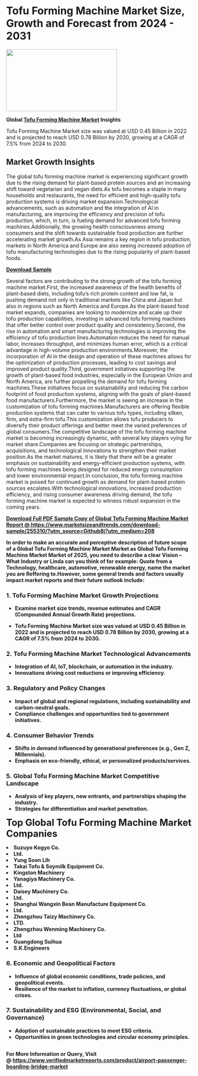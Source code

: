 <H1>Tofu Forming Machine Market Size, Growth and Forecast from 2024 - 2031</H1><img class="aligncenter size-medium wp-image-584254" src="https://thirdeyenews.in/wp-content/uploads/2024/09/Global-Market-Research-300x168.jpeg" alt="" width="300" height="168" /><p><strong>Global&nbsp;<a href="https://www.marketsizeandtrends.com/download-sample/255310/?utm_source=Github8j?utm_medium=208">Tofu Forming Machine Market</a> Insights</strong></p><p>Tofu Forming Machine Market size was valued at USD 0.45 Billion in 2022 and is projected to reach USD 0.78 Billion by 2030, growing at a CAGR of 7.5% from 2024 to 2030.</p><p><h2>Market Growth Insights</h2> <p>The global tofu forming machine market is experiencing significant growth due to the rising demand for plant-based protein sources and an increasing shift toward vegetarian and vegan diets.As tofu becomes a staple in many households and restaurants, the need for efficient and high-quality tofu production systems is driving market expansion.Technological advancements, such as automation and the integration of AI in manufacturing, are improving the efficiency and precision of tofu production, which, in turn, is fueling demand for advanced tofu forming machines.Additionally, the growing health consciousness among consumers and the shift towards sustainable food production are further accelerating market growth.As Asia remains a key region in tofu production, markets in North America and Europe are also seeing increased adoption of tofu manufacturing technologies due to the rising popularity of plant-based foods.</p> <p><strong><a href="#">Download Sample</a></strong></p> <p>Several factors are contributing to the strong growth of the tofu forming machine market.First, the increased awareness of the health benefits of plant-based diets, including tofu’s rich protein content and low fat, is pushing demand not only in traditional markets like China and Japan but also in regions such as North America and Europe.As the plant-based food market expands, companies are looking to modernize and scale up their tofu production capabilities, investing in advanced tofu forming machines that offer better control over product quality and consistency.Second, the rise in automation and smart manufacturing technologies is improving the efficiency of tofu production lines.Automation reduces the need for manual labor, increases throughput, and minimizes human error, which is a critical advantage in high-volume production environments.Moreover, the incorporation of AI in the design and operation of these machines allows for the optimization of production processes, leading to cost savings and improved product quality.Third, government initiatives supporting the growth of plant-based food industries, especially in the European Union and North America, are further propelling the demand for tofu forming machines.These initiatives focus on sustainability and reducing the carbon footprint of food production systems, aligning with the goals of plant-based food manufacturers.Furthermore, the market is seeing an increase in the customization of tofu forming machines.Manufacturers are offering flexible production systems that can cater to various tofu types, including silken, firm, and extra-firm tofu.This customization allows tofu producers to diversify their product offerings and better meet the varied preferences of global consumers.The competitive landscape of the tofu forming machine market is becoming increasingly dynamic, with several key players vying for market share.Companies are focusing on strategic partnerships, acquisitions, and technological innovations to strengthen their market position.As the market matures, it is likely that there will be a greater emphasis on sustainability and energy-efficient production systems, with tofu forming machines being designed for reduced energy consumption and lower environmental impact.In conclusion, the tofu forming machine market is poised for continued growth as demand for plant-based protein sources escalates.With technological innovations, increased production efficiency, and rising consumer awareness driving demand, the tofu forming machine market is expected to witness robust expansion in the coming years.</p> <p><strong><a href="#"></p><p><span class=""><strong>Download Full PDF Sample Copy of Global Tofu Forming Machine Market Report</strong> @ <a href="https://www.marketsizeandtrends.com/download-sample/255310/?utm_source=Github8j?utm_medium=208" target="_blank">https://www.marketsizeandtrends.com/download-sample/255310/?utm_source=Github8j?utm_medium=208</a></span></p><p>In order to make an accurate and perceptive description of future scope of a Global&nbsp;Tofu Forming Machine Market Market as Global&nbsp;Tofu Forming Machine Market Market of 2025, you need to describe a clear Vision &ndash; What Industry or Linda can you think of for example: Quote from a Technology, healthcare, automotive, renewable energy, name the market you are Reffering to.However, some general trends and factors usually impact market reports and their future outlook include:</p><h3>1.&nbsp;<strong>Tofu Forming Machine Market Growth Projections</strong></h3><ul><li>Examine market size trends, revenue estimates and CAGR (Compounded Annual Growth Rate) projections.</li><li><p>Tofu Forming Machine Market size was valued at USD 0.45 Billion in 2022 and is projected to reach USD 0.78 Billion by 2030, growing at a CAGR of 7.5% from 2024 to 2030.</p></li></ul><h3>2.&nbsp;<strong>Tofu Forming Machine Market Technological Advancements</strong></h3><ul><li>Integration of AI, IoT, blockchain, or automation in the industry.</li><li>Innovations driving cost reductions or improving efficiency.</li></ul><h3>3.&nbsp;<strong>Regulatory and Policy Changes</strong></h3><ul><li>Impact of global and regional regulations, including sustainability and carbon-neutral goals.</li><li>Compliance challenges and opportunities tied to government initiatives.</li></ul><h3>4.&nbsp;<strong>Consumer Behavior Trends</strong></h3><ul><li>Shifts in demand influenced by generational preferences (e.g., Gen Z, Millennials).</li><li>Emphasis on eco-friendly, ethical, or personalized products/services.</li></ul><h3>5.&nbsp;<strong>Global Tofu Forming Machine Market Competitive Landscape</strong></h3><ul><li>Analysis of key players, new entrants, and partnerships shaping the industry.</li><li>Strategies for differentiation and market penetration.</li></ul><p data-pm-slice="1 1 []"><span style="color: inherit; font-family: inherit; font-size: 25px;">Top Global Tofu Forming Machine Market Companies</span></p><div class="" data-test-id=""><p><li>Suzuyo Kogyo Co.</li><li> Ltd.</li><li> Yung Soon Lih</li><li> Takai Tofu & Soymilk Equipment Co.</li><li> Kingston Machinery</li><li> Yanagiya Machinery Co.</li><li> Ltd.</li><li> Daisey Machinery Co.</li><li> Ltd.</li><li> Shanghai Wangxin Bean Manufacture Equipment Co.</li><li>Ltd.</li><li> Zhengzhou Taizy Machinery Co.</li><li> LTD.</li><li> Zhengzhou Wenming Machinery Co.</li><li>Ltd</li><li> Guangdong Suihua</li><li> S.K.Engineers</li></p></div><h3>6.&nbsp;<strong>Economic and Geopolitical Factors</strong></h3><ul><li>Influence of global economic conditions, trade policies, and geopolitical events.</li><li>Resilience of the market to inflation, currency fluctuations, or global crises.</li></ul><h3>7.&nbsp;<strong>Sustainability and ESG (Environmental, Social, and Governance)</strong></h3><ul><li>Adoption of sustainable practices to meet ESG criteria.</li><li>Opportunities in green technologies and circular economy principles.</li></ul><h2><strong style="font-size: 14px;">For More Information or Query, Visit @&nbsp;</strong><a style="background-color: #ffffff; font-size: 14px;" href="https://www.marketsizeandtrends.com/report/tofu-forming-machine-market/" target="_blank">https://www.verifiedmarketreports.com/product/airport-passenger-boarding-bridge-market</a></h2>